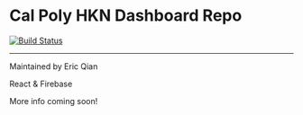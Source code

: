 # Cal Poly HKN Dashboard Repo

[![Build Status](https://api.netlify.com/api/v1/badges/3314bb68-5204-4efc-958c-8134fafb5cf9/deploy-status)](https://app.netlify.com/sites/calpolyhkn/deploys)

------------

Maintained by Eric Qian

React & Firebase

More info coming soon!
